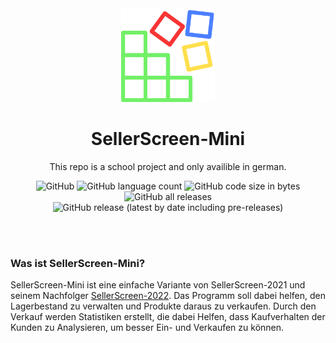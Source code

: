 <div align="center">
 
<img src="SellerScreen.png" alt="SellerScreen-Mini" width="150" />
<h1>SellerScreen-Mini</h1>

This repo is a school project and only availible in german.
 
![GitHub](https://img.shields.io/github/license/tomo2403/sellerscreen-mini?style=flat-square) ![GitHub language count](https://img.shields.io/github/languages/count/tomo2403/sellerscreen-mini?color=goldenrod&style=flat-square) ![GitHub code size in bytes](https://img.shields.io/github/languages/code-size/tomo2403/sellerscreen-mini?style=flat-square) ![GitHub all releases](https://img.shields.io/github/downloads/tomo2403/sellerscreen-mini/total?style=flat-square) ![GitHub release (latest by date including pre-releases)](https://img.shields.io/github/v/release/tomo2403/sellerscreen-mini?include_prereleases&style=flat-square)
 
</div>

<br>
<br>

### Was ist SellerScreen-Mini?

SellerScreen-Mini ist eine einfache Variante von SellerScreen-2021 und seinem Nachfolger [SellerScreen-2022](https://github.com/T-App-Germany/SellerScreen-2022). Das Programm soll dabei helfen, den Lagerbestand zu verwalten und Produkte daraus zu verkaufen. Durch den Verkauf werden Statistiken erstellt, die dabei Helfen, dass Kaufverhalten der Kunden zu Analysieren, um besser Ein- und Verkaufen zu können.

